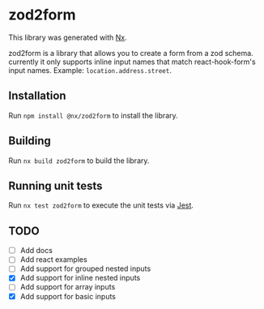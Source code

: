 # zod2form

This library was generated with [Nx](https://nx.dev).

zod2form is a library that allows you to create a form from a zod schema.
currently it only supports inline input names that match react-hook-form's input names. Example: `location.address.street`.

## Installation

Run `npm install @nx/zod2form` to install the library.

## Building

Run `nx build zod2form` to build the library.

## Running unit tests

Run `nx test zod2form` to execute the unit tests via [Jest](https://jestjs.io).

## TODO

- [ ] Add docs
- [ ] Add react examples
- [ ] Add support for grouped nested inputs
- [x] Add support for inline nested inputs
- [ ] Add support for array inputs
- [x] Add support for basic inputs